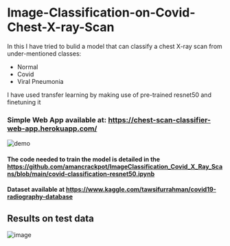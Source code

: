 # Image-Classification-on-Covid-Chest-X-ray-Scan
In this I have tried to bulid a model that can classify a chest X-ray scan from under-mentioned classes:
- Normal
- Covid
- Viral Pneumonia

I have used transfer learning by making use of pre-trained resnet50 and finetuning it

### Simple Web App available at: https://chest-scan-classifier-web-app.herokuapp.com/
![demo](https://github.com/amancrackpot/ImageClassification_Covid_X_Ray_Scans/blob/main/Results/webapp.gif)

#### The code needed to train the model is detailed in the https://github.com/amancrackpot/ImageClassification_Covid_X_Ray_Scans/blob/main/covid-classification-resnet50.ipynb
#### Dataset available at https://www.kaggle.com/tawsifurrahman/covid19-radiography-database
## Results on test data
![image](https://github.com/amancrackpot/ImageClassification_Covid_X_Ray_Scans/blob/main/Results/stats.png)
